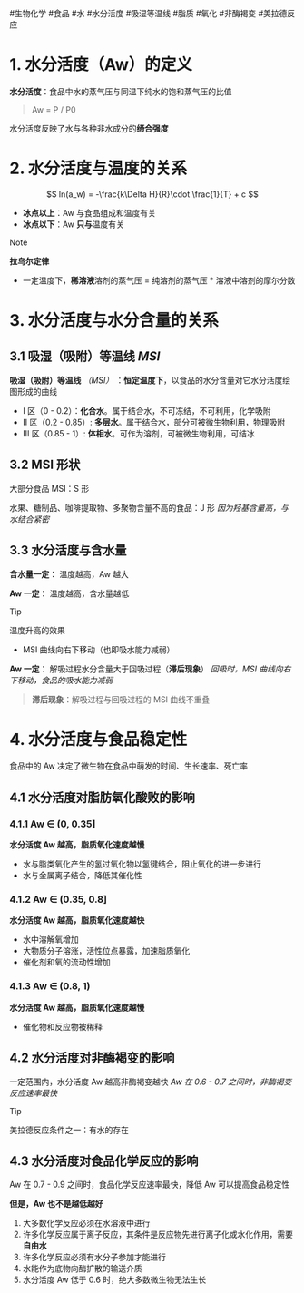 
#生物化学 #食品 #水 #水分活度 #吸湿等温线 #脂质 #氧化 #非酶褐变 #美拉德反应


# 1. 水分活度（Aw）的定义

**水分活度**：食品中水的蒸气压与同温下纯水的饱和蒸气压的比值

> Aw = P / P0

水分活度反映了水与各种非水成分的**缔合强度**

# 2. 水分活度与温度的关系

$$
 ln(a_w) = -\frac{k\Delta H}{R}\cdot \frac{1}{T} + c
$$

- **冰点以上**：Aw 与食品组成和温度有关
- **冰点以下**：Aw **只与**温度有关

> [!NOTE]
> **拉乌尔定律**
> - 一定温度下，**稀溶液**溶剂的蒸气压 = 纯溶剂的蒸气压 * 溶液中溶剂的摩尔分数

# 3. 水分活度与水分含量的关系

## 3.1 吸湿（吸附）等温线 *MSI*

**吸湿（吸附）等温线** *（MSI）* ：**恒定温度下**，以食品的水分含量对它水分活度绘图形成的曲线

- I 区（0 - 0.2）：**化合水**。属于结合水，不可冻结，不可利用，化学吸附
- II 区（0.2 - 0.85）: **多层水**。属于结合水，部分可被微生物利用，物理吸附
- III 区（0.85 - 1）: **体相水**。可作为溶剂，可被微生物利用，可结冰

## 3.2 MSI 形状

大部分食品 MSI：S 形

水果、糖制品、咖啡提取物、多聚物含量不高的食品：J 形
*因为羟基含量高，与水结合紧密*

## 3.3 水分活度与含水量

**含水量一定**：
温度越高，Aw 越大

**Aw 一定**：
温度越高，含水量越低

> [!TIP]
> 温度升高的效果
> - MSI 曲线向右下移动（也即吸水能力减弱）

**Aw 一定**：
解吸过程水分含量大于回吸过程（**滞后现象**）
*回吸时，MSI 曲线向右下移动，食品的吸水能力减弱*

> **滞后现象**：解吸过程与回吸过程的 MSI 曲线不重叠

# 4. 水分活度与食品稳定性

食品中的 Aw 决定了微生物在食品中萌发的时间、生长速率、死亡率

## 4.1 水分活度对脂肪氧化酸败的影响

### 4.1.1 Aw ∈ (0, 0.35]
**水分活度 Aw 越高，脂质氧化速度越慢**
- 水与脂类氧化产生的氢过氧化物以氢键结合，阻止氧化的进一步进行
- 水与金属离子结合，降低其催化性

### 4.1.2 Aw ∈ (0.35, 0.8]
**水分活度 Aw 越高，脂质氧化速度越快**
- 水中溶解氧增加
- 大物质分子溶涨，活性位点暴露，加速脂质氧化
- 催化剂和氧的流动性增加

### 4.1.3 Aw ∈ (0.8, 1)
**水分活度 Aw 越高，脂质氧化速度越慢**
- 催化物和反应物被稀释

## 4.2 水分活度对非酶褐变的影响

一定范围内，水分活度 Aw 越高非酶褐变越快
*Aw 在 0.6 - 0.7 之间时，非酶褐变反应速率最快*

> [!TIP]
> 美拉德反应条件之一：有水的存在

## 4.3 水分活度对食品化学反应的影响

Aw 在 0.7 - 0.9 之间时，食品化学反应速率最快，降低 Aw 可以提高食品稳定性

**但是，Aw 也不是越低越好**
1. 大多数化学反应必须在水溶液中进行
2. 许多化学反应属于离子反应，其条件是反应物先进行离子化或水化作用，需要**自由水**
3. 许多化学反应必须有水分子参加才能进行
4. 水能作为底物向酶扩散的输送介质
5. 水分活度 Aw 低于 0.6 时，绝大多数微生物无法生长

